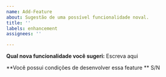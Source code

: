```yaml
---
name: Add-Feature
about: Sugestão de uma possível funcionalidade noval.
title: ''
labels: enhancement
assignees: ''

---
```


**Qual nova funcionalidade você sugeri:**
Escreva aqui

**Você possui condições de desenvolver essa feature **
S/N
